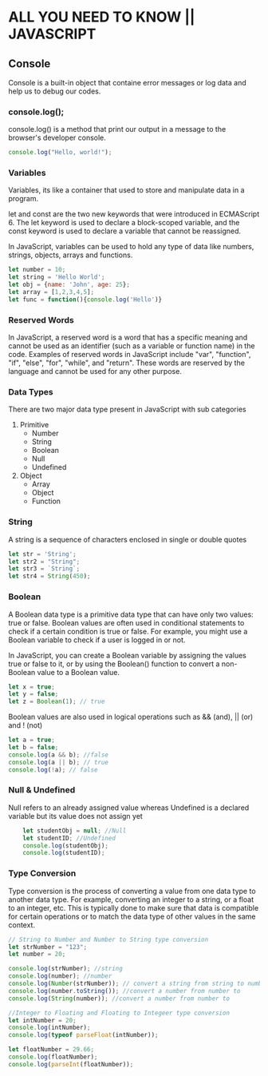 # ALL YOU NEED TO KNOW || JAVASCRIPT 
## Console
Console is a built-in object that containe error messages or log data and help us to debug our codes.

### console.log();
console.log() is a method that print our output in a message to the browser's developer console.

``` javascript
console.log("Hello, world!");
```

### Variables
Variables, its like a container that used to store and manipulate data in a program.

let and const are the two new keywords that were introduced in ECMAScript 6. The let keyword is used to declare a block-scoped variable, and the const keyword is used to declare a variable that cannot be reassigned.

In JavaScript, variables can be used to hold any type of data like numbers, strings, objects, arrays and functions.

```javascript
let number = 10;
let string = 'Hello World';
let obj = {name: 'John', age: 25};
let array = [1,2,3,4,5];
let func = function(){console.log('Hello')}

```
### Reserved Words
In JavaScript, a reserved word is a word that has a specific meaning and cannot be used as an identifier (such as a variable or function name) in the code. Examples of reserved words in JavaScript include "var", "function", "if", "else", "for", "while", and "return". These words are reserved by the language and cannot be used for any other purpose.

### Data Types
There are two major data type present in JavaScript with sub categories

1. Primitive
    - Number
    - String
    - Boolean
    - Null
    - Undefined
2. Object
    - Array
    - Object
    - Function

### String
 A string is a sequence of characters enclosed in single or double quotes

 ``` javascript
let str = 'String';
let str2 = "String";
let str3 = `String`;
let str4 = String(450);
````

### Boolean 
A Boolean data type is a primitive data type that can have only two values: true or false. Boolean values are often used in conditional statements to check if a certain condition is true or false. For example, you might use a Boolean variable to check if a user is logged in or not.

In JavaScript, you can create a Boolean variable by assigning the values true or false to it, or by using the Boolean() function to convert a non-Boolean value to a Boolean value.

``` javascript
let x = true;
let y = false;
let z = Boolean(1); // true
```

Boolean values are also used in logical operations such as && (and), || (or) and ! (not)

``` javascript
let a = true;
let b = false;
console.log(a && b); //false
console.log(a || b); // true
console.log(!a); // false
```

### Null & Undefined
Null refers to an already assigned value whereas Undefined is a declared variable but its value does not assign yet

``` javascript
    let studentObj = null; //Null
    let studentID; //Undefined
    console.log(studentObj);
    console.log(studentID);
```

### Type Conversion
Type conversion is the process of converting a value from one data type to another data type. For example, converting an integer to a string, or a float to an integer, etc. This is typically done to make sure that data is compatible for certain operations or to match the data type of other values in the same context.

```javascript
// String to Number and Number to String type conversion
let strNumber = "123";
let number = 20;

console.log(strNumber); //string
console.log(number); //number
console.log(Number(strNumber)); // convert a string from string to number
console.log(number.toString()); //convert a number from number to
console.log(String(number)); //convert a number from number to

//Integer to Floating and Floating to Integeer type conversion
let intNumber = 20;
console.log(intNumber);
console.log(typeof parseFloat(intNumber));

let floatNumber = 29.66;
console.log(floatNumber);
console.log(parseInt(floatNumber));
````
